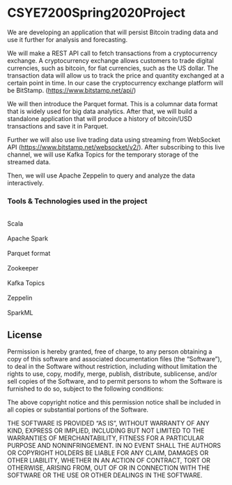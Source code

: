 # CSYE7200Spring2020Project

We are developing an application that will persist Bitcoin trading data and use it further for analysis and forecasting.

We will make a REST API call to fetch transactions from a cryptocurrency exchange. A cryptocurrency exchange allows customers to trade digital currencies, such as bitcoin, for fiat currencies, such as the US dollar. The transaction data will allow us to track the price and quantity exchanged at a certain point in time. In our case the cryptocurrency exchange platform will be BitStamp. (https://www.bitstamp.net/api/)

We will then introduce the Parquet format. This is a columnar data format that is widely used for big data analytics. After that, we will build a standalone application that will produce a history of bitcoin/USD transactions and save it in Parquet. 

Further we will also use live trading data using streaming from WebSocket API (https://www.bitstamp.net/websocket/v2/). After subscribing to this live channel, we will use Kafka Topics for the temporary storage of the streamed data.

Then, we will use Apache Zeppelin to query and analyze the data interactively.

### Tools & Technologies used in the project

<br>Scala</br>
<br>Apache Spark</br>
<br>Parquet format</br>
<br>Zookeeper</br>
<br>Kafka Topics</br>
<br>Zeppelin</br>
<br>SparkML</br>





## License
Permission is hereby granted, free of charge, to any person obtaining a copy of this software and associated documentation files (the “Software”), to deal in the Software without restriction, including without limitation the rights to use, copy, modify, merge, publish, distribute, sublicense, and/or sell copies of the Software, and to permit persons to whom the Software is furnished to do so, subject to the following conditions:

The above copyright notice and this permission notice shall be included in all copies or substantial portions of the Software.

THE SOFTWARE IS PROVIDED “AS IS”, WITHOUT WARRANTY OF ANY KIND, EXPRESS OR IMPLIED, INCLUDING BUT NOT LIMITED TO THE WARRANTIES OF MERCHANTABILITY, FITNESS FOR A PARTICULAR PURPOSE AND NONINFRINGEMENT. IN NO EVENT SHALL THE AUTHORS OR COPYRIGHT HOLDERS BE LIABLE FOR ANY CLAIM, DAMAGES OR OTHER LIABILITY, WHETHER IN AN ACTION OF CONTRACT, TORT OR OTHERWISE, ARISING FROM, OUT OF OR IN CONNECTION WITH THE SOFTWARE OR THE USE OR OTHER DEALINGS IN THE SOFTWARE.
